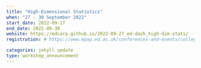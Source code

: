 ```yaml
---
title: "High-Dimensional Statistics" 
when: "27 - 30 September 2022"
start_date: 2022-09-27
end_date: 2022-09-30
website: https://edcarp.github.io/2022-09-27_ed-dash_high-dim-stats/
registration: # https://www.epay.ed.ac.uk/conferences-and-events/college-of-medicine-and-veterinary-medicine/school-of-molecular-genetic-and-population-health-sciences/igc/highdimensional-statistics-sep-22

categories: jekyll update
type: workshop_announcement
---
```

